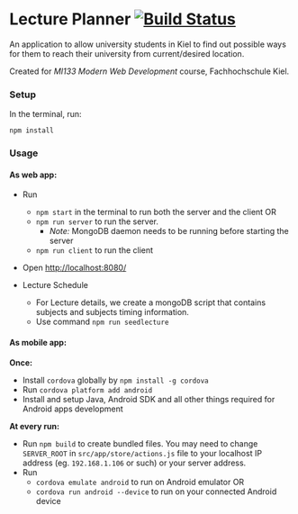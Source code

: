 
# Lecture Planner [![Build Status](https://travis-ci.com/SubodhDahal/lecture-planner.svg?token=Mqz54ieof9heq97X4cWZ&branch=master)](https://travis-ci.com/SubodhDahal/lecture-planner)

An application to allow university students in Kiel to find out possible ways for them to reach their university from current/desired location.

Created for *MI133 Modern Web Development* course, Fachhochschule Kiel.

### Setup
In the terminal, run:
```
npm install
```

### Usage

#### As web app:
- Run 
    - `npm start` in the terminal to run both the server and the client
    OR
    - `npm run server` to run the server. 
        - *Note:* MongoDB daemon needs to be running before starting the server
    - `npm run client` to run the client
- Open [http://localhost:8080/](http://localhost:8080/)

- Lecture Schedule
    - For Lecture details, we create a mongoDB script that contains subjects and subjects timing information.
    - Use command `npm run seedlecture`


#### As mobile app:
**Once:**
- Install `cordova` globally by `npm install -g cordova`
- Run `cordova platform add android`
- Install and setup Java, Android SDK and all other things required for Android apps development

**At every run:**
- Run `npm build` to create bundled files. You may need to change `SERVER_ROOT` in `src/app/store/actions.js` file to your localhost IP address (eg. `192.168.1.106` or such) or your server address.
- Run 
    - `cordova emulate android` to run on Android emulator
    OR
    - `cordova run android --device` to run on your connected Android device
